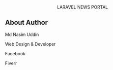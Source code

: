 
<p align="center">LARAVEL NEWS PORTAL</p>

## About Author
<p>Md Nasim Uddin</p>
<p>Web Design & Developer</p>
<p><a herf="https://facebook.com/nasimahmed.eng"> Facebook</a></p>
<p><a herf="https://www.fiverr.com/nasim114"> Fiverr</a></p>
